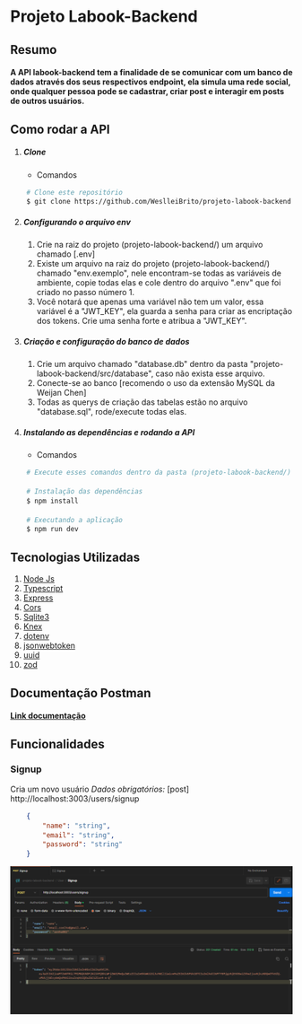 # Projeto Labook-Backend

## Resumo

#### A API labook-backend tem a finalidade de se comunicar com um banco de dados através dos seus respectivos endpoint, ela simula uma rede social, onde qualquer pessoa pode se cadastrar, criar post e interagir em posts de outros usuários.

## Como rodar a API

1. ##### Clone
    - Comandos
```bash
    # Clone este repositório
    $ git clone https://github.com/WeslleiBrito/projeto-labook-backend.git    
```

2. ##### Configurando o arquivo env
    1. Crie na raiz do projeto (projeto-labook-backend/) um arquivo chamado [.env]
    2. Existe um arquivo na raiz do projeto (projeto-labook-backend/) chamado "env.exemplo", nele encontram-se todas as variáveis de ambiente, copie todas elas e cole dentro do arquivo ".env" que foi criado no passo número 1.
    3. Você notará que apenas uma variável não tem um valor, essa variável é a "JWT_KEY", ela guarda a senha para criar as encriptação dos tokens. Crie uma senha forte e atribua a "JWT_KEY".

3. ##### Criação e configuração do banco de dados
    1. Crie um arquivo chamado "database.db" dentro da pasta "projeto-labook-backend/src/database", caso não exista esse arquivo.
    2. Conecte-se ao banco [recomendo o uso da extensão MySQL da Weijan Chen]
    3. Todas as querys de criação das tabelas estão no arquivo "database.sql", rode/execute todas elas. 

4. ##### Instalando as dependências e rodando a API

    - Comandos
```bash
    # Execute esses comandos dentro da pasta (projeto-labook-backend/)

    # Instalação das dependências
    $ npm install

    # Executando a aplicação
    $ npm run dev
```
## Tecnologias Utilizadas

1. [Node Js](https://nodejs.org/pt-br/docs)
2. [Typescript](https://www.typescriptlang.org/pt/docs/handbook/typescript-in-5-minutes.html)
3. [Express](https://expressjs.com/pt-br/)
4. [Cors](https://developer.mozilla.org/pt-BR/docs/Glossary/CORS)
5. [Sqlite3](https://www.sqlite.org/docs.html)
6. [Knex](https://knexjs.org/guide/query-builder.html)
7. [dotenv](https://www.npmjs.com/package/dotenv)
8. [jsonwebtoken](https://www.npmjs.com/package/jsonwebtoken)
9. [uuid](https://www.npmjs.com/package/uuid)
9. [zod](https://zod.dev/)

## Documentação Postman
#### [Link documentação]()

## Funcionalidades
### Signup
Cria um novo usuário
*Dados obrigatórios:* [post] http://localhost:3003/users/signup
```json
    {
        "name": "string",
        "email": "string",
        "password": "string"
    }
 ```
 ![Signup](./src/other/prints/Screenshot%202023-08-23%20212253.png)
    